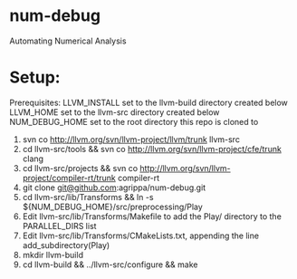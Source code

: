 num-debug
=========

Automating Numerical Analysis

Setup:
======

Prerequisites:
LLVM_INSTALL set to the llvm-build directory created below
LLVM_HOME set to the llvm-src directory created below
NUM_DEBUG_HOME set to the root directory this repo is cloned to

1. svn co http://llvm.org/svn/llvm-project/llvm/trunk llvm-src
2. cd llvm-src/tools && svn co http://llvm.org/svn/llvm-project/cfe/trunk clang
3. cd llvm-src/projects && svn co http://llvm.org/svn/llvm-project/compiler-rt/trunk compiler-rt
4. git clone git@github.com:agrippa/num-debug.git
5. cd llvm-src/lib/Transforms && ln -s ${NUM_DEBUG_HOME}/src/preprocessing/Play
6. Edit llvm-src/lib/Transforms/Makefile to add the Play/ directory to the PARALLEL_DIRS list
6. Edit llvm-src/lib/Transforms/CMakeLists.txt, appending the line add_subdirectory(Play)
7. mkdir llvm-build
8. cd llvm-build && ../llvm-src/configure && make
